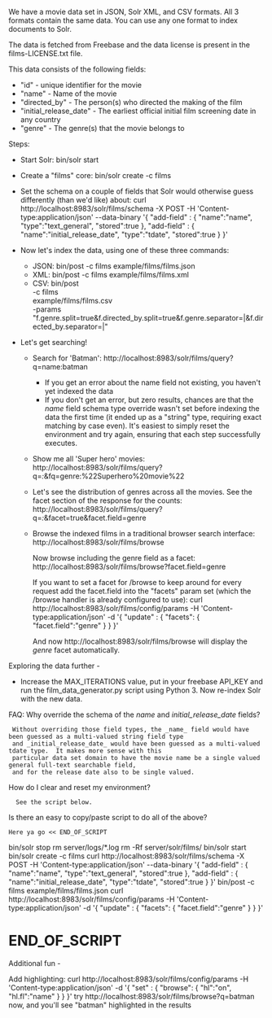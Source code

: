 We have a movie data set in JSON, Solr XML, and CSV formats.
All 3 formats contain the same data.  You can use any one format to index documents to Solr.

The data is fetched from Freebase and the data license is present in the films-LICENSE.txt file.

This data consists of the following fields:
 * "id" - unique identifier for the movie
 * "name" - Name of the movie
 * "directed_by" - The person(s) who directed the making of the film
 * "initial_release_date" - The earliest official initial film screening date in any country
 * "genre" - The genre(s) that the movie belongs to

 Steps:
   * Start Solr:
       bin/solr start

   * Create a "films" core:
       bin/solr create -c films

   * Set the schema on a couple of fields that Solr would otherwise guess differently (than we'd like) about:
curl http://localhost:8983/solr/films/schema -X POST -H 'Content-type:application/json' --data-binary '{
    "add-field" : {
        "name":"name",
        "type":"text_general",
        "stored":true
    },
    "add-field" : {
        "name":"initial_release_date",
        "type":"tdate",
        "stored":true
    }
}'

   * Now let's index the data, using one of these three commands:

     - JSON: bin/post -c films example/films/films.json
     - XML: bin/post -c films example/films/films.xml
     - CSV: bin/post \
                  -c films \
                  example/films/films.csv \
                  -params "f.genre.split=true&f.directed_by.split=true&f.genre.separator=|&f.directed_by.separator=|"

   * Let's get searching!
     - Search for 'Batman':
       http://localhost:8983/solr/films/query?q=name:batman

       * If you get an error about the name field not existing, you haven't yet indexed the data
       * If you don't get an error, but zero results, chances are that the _name_ field schema type override wasn't set
         before indexing the data the first time (it ended up as a "string" type, requiring exact matching by case even).
         It's easiest to simply reset the environment and try again, ensuring that each step successfully executes.

     - Show me all 'Super hero' movies:
       http://localhost:8983/solr/films/query?q=*:*&fq=genre:%22Superhero%20movie%22

     - Let's see the distribution of genres across all the movies. See the facet section of the response for the counts:
       http://localhost:8983/solr/films/query?q=*:*&facet=true&facet.field=genre

     - Browse the indexed films in a traditional browser search interface:
       http://localhost:8983/solr/films/browse

       Now browse including the genre field as a facet:
       http://localhost:8983/solr/films/browse?facet.field=genre

       If you want to set a facet for /browse to keep around for every request add the facet.field into the "facets"
       param set (which the /browse handler is already configured to use):
curl http://localhost:8983/solr/films/config/params -H 'Content-type:application/json'  -d '{
"update" : {
  "facets": {
    "facet.field":"genre"
    }
  }
}'

        And now http://localhost:8983/solr/films/browse will display the _genre_ facet automatically.

Exploring the data further - 

  * Increase the MAX_ITERATIONS value, put in your freebase API_KEY and run the film_data_generator.py script using Python 3.
    Now re-index Solr with the new data.

FAQ:
  Why override the schema of the _name_ and _initial_release_date_ fields?

     Without overriding those field types, the _name_ field would have been guessed as a multi-valued string field type
     and _initial_release_date_ would have been guessed as a multi-valued tdate type.  It makes more sense with this
     particular data set domain to have the movie name be a single valued general full-text searchable field,
     and for the release date also to be single valued.

  How do I clear and reset my environment?

      See the script below.

  Is there an easy to copy/paste script to do all of the above?

    Here ya go << END_OF_SCRIPT

bin/solr stop
rm server/logs/*.log
rm -Rf server/solr/films/
bin/solr start
bin/solr create -c films
curl http://localhost:8983/solr/films/schema -X POST -H 'Content-type:application/json' --data-binary '{
    "add-field" : {
        "name":"name",
        "type":"text_general",
        "stored":true
    },
    "add-field" : {
        "name":"initial_release_date",
        "type":"tdate",
        "stored":true
    }
}'
bin/post -c films example/films/films.json
curl http://localhost:8983/solr/films/config/params -H 'Content-type:application/json'  -d '{
"update" : {
  "facets": {
    "facet.field":"genre"
    }
  }
}'

# END_OF_SCRIPT

Additional fun -

Add highlighting:
curl http://localhost:8983/solr/films/config/params -H 'Content-type:application/json'  -d '{
"set" : {
  "browse": {
    "hl":"on",
    "hl.fl":"name"
    }
  }
}'
try http://localhost:8983/solr/films/browse?q=batman now, and you'll see "batman" highlighted in the results